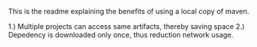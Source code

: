 This is the readme explaining the benefits of using a local copy of maven. 

1.) Multiple projects can access same artifacts, thereby saving space
2.) Depedency is downloaded only once, thus reduction network usage.
